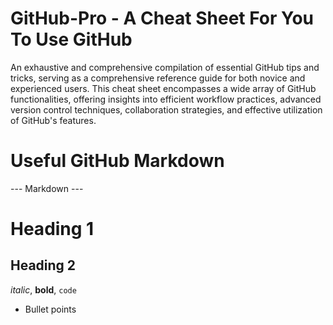 # GitHub-Pro - A Cheat Sheet For You To Use GitHub

An exhaustive and comprehensive compilation of essential GitHub tips and tricks, serving as a comprehensive reference guide for both novice and experienced users. This cheat sheet encompasses a wide array of GitHub functionalities, offering insights into efficient workflow practices, advanced version control techniques, collaboration strategies, and effective utilization of GitHub's features.

# Useful GitHub Markdown

--- Markdown ---
# Heading 1
## Heading 2
*italic*, **bold**, `code`
- Bullet points

